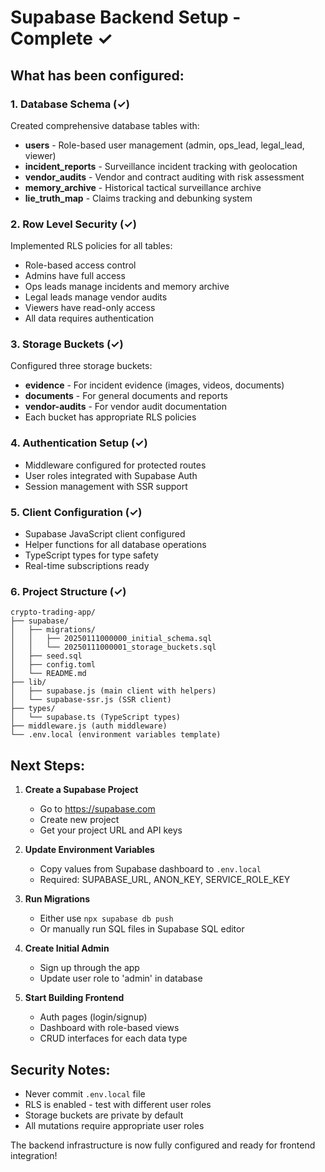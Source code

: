 # Supabase Backend Setup - Complete ✓

## What has been configured:

### 1. Database Schema (✓)
Created comprehensive database tables with:
- **users** - Role-based user management (admin, ops_lead, legal_lead, viewer)
- **incident_reports** - Surveillance incident tracking with geolocation
- **vendor_audits** - Vendor and contract auditing with risk assessment
- **memory_archive** - Historical tactical surveillance archive
- **lie_truth_map** - Claims tracking and debunking system

### 2. Row Level Security (✓)
Implemented RLS policies for all tables:
- Role-based access control
- Admins have full access
- Ops leads manage incidents and memory archive
- Legal leads manage vendor audits
- Viewers have read-only access
- All data requires authentication

### 3. Storage Buckets (✓)
Configured three storage buckets:
- **evidence** - For incident evidence (images, videos, documents)
- **documents** - For general documents and reports  
- **vendor-audits** - For vendor audit documentation
- Each bucket has appropriate RLS policies

### 4. Authentication Setup (✓)
- Middleware configured for protected routes
- User roles integrated with Supabase Auth
- Session management with SSR support

### 5. Client Configuration (✓)
- Supabase JavaScript client configured
- Helper functions for all database operations
- TypeScript types for type safety
- Real-time subscriptions ready

### 6. Project Structure (✓)
```
crypto-trading-app/
├── supabase/
│   ├── migrations/
│   │   ├── 20250111000000_initial_schema.sql
│   │   └── 20250111000001_storage_buckets.sql
│   ├── seed.sql
│   ├── config.toml
│   └── README.md
├── lib/
│   ├── supabase.js (main client with helpers)
│   └── supabase-ssr.js (SSR client)
├── types/
│   └── supabase.ts (TypeScript types)
├── middleware.js (auth middleware)
└── .env.local (environment variables template)
```

## Next Steps:

1. **Create a Supabase Project**
   - Go to https://supabase.com
   - Create new project
   - Get your project URL and API keys

2. **Update Environment Variables**
   - Copy values from Supabase dashboard to `.env.local`
   - Required: SUPABASE_URL, ANON_KEY, SERVICE_ROLE_KEY

3. **Run Migrations**
   - Either use `npx supabase db push`
   - Or manually run SQL files in Supabase SQL editor

4. **Create Initial Admin**
   - Sign up through the app
   - Update user role to 'admin' in database

5. **Start Building Frontend**
   - Auth pages (login/signup)
   - Dashboard with role-based views
   - CRUD interfaces for each data type

## Security Notes:
- Never commit `.env.local` file
- RLS is enabled - test with different user roles
- Storage buckets are private by default
- All mutations require appropriate user roles

The backend infrastructure is now fully configured and ready for frontend integration!

